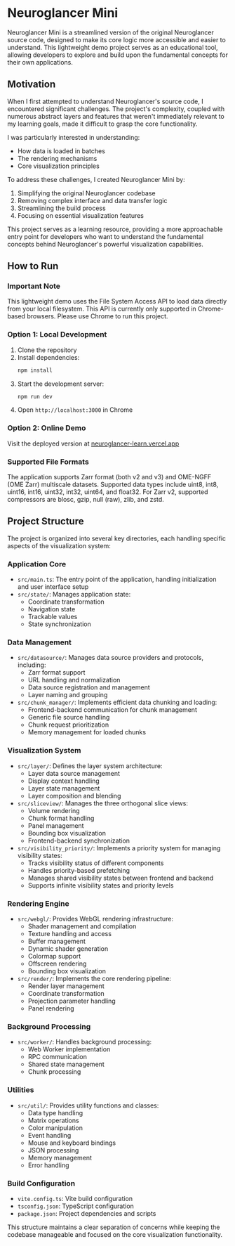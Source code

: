 # Neuroglancer Mini

Neuroglancer Mini is a streamlined version of the original Neuroglancer source code, designed to make its core logic more accessible and easier to understand. This lightweight demo project serves as an educational tool, allowing developers to explore and build upon the fundamental concepts for their own applications.

## Motivation

When I first attempted to understand Neuroglancer's source code, I encountered significant challenges. The project's complexity, coupled with numerous abstract layers and features that weren't immediately relevant to my learning goals, made it difficult to grasp the core functionality.

I was particularly interested in understanding:
- How data is loaded in batches
- The rendering mechanisms
- Core visualization principles

To address these challenges, I created Neuroglancer Mini by:
1. Simplifying the original Neuroglancer codebase
2. Removing complex interface and data transfer logic
3. Streamlining the build process
4. Focusing on essential visualization features

This project serves as a learning resource, providing a more approachable entry point for developers who want to understand the fundamental concepts behind Neuroglancer's powerful visualization capabilities. 

## How to Run

### Important Note
This lightweight demo uses the File System Access API to load data directly from your local filesystem. This API is currently only supported in Chrome-based browsers. Please use Chrome to run this project.

### Option 1: Local Development
1. Clone the repository
2. Install dependencies:
   ```bash
   npm install
   ```
3. Start the development server:
   ```bash
   npm run dev
   ```
4. Open `http://localhost:3000` in Chrome

### Option 2: Online Demo
Visit the deployed version at [neuroglancer-learn.vercel.app](https://neuroglancer-learn.vercel.app)

### Supported File Formats
The application supports Zarr format (both v2 and v3) and OME-NGFF (OME Zarr) multiscale datasets. Supported data types include uint8, int8, uint16, int16, uint32, int32, uint64, and float32. For Zarr v2, supported compressors are blosc, gzip, null (raw), zlib, and zstd.

## Project Structure

The project is organized into several key directories, each handling specific aspects of the visualization system:

### Application Core
- `src/main.ts`: The entry point of the application, handling initialization and user interface setup
- `src/state/`: Manages application state:
  - Coordinate transformation
  - Navigation state
  - Trackable values
  - State synchronization

### Data Management
- `src/datasource/`: Manages data source providers and protocols, including:
  - Zarr format support
  - URL handling and normalization
  - Data source registration and management
  - Layer naming and grouping
- `src/chunk_manager/`: Implements efficient data chunking and loading:
  - Frontend-backend communication for chunk management
  - Generic file source handling
  - Chunk request prioritization
  - Memory management for loaded chunks

### Visualization System
- `src/layer/`: Defines the layer system architecture:
  - Layer data source management
  - Display context handling
  - Layer state management
  - Layer composition and blending
- `src/sliceview/`: Manages the three orthogonal slice views:
  - Volume rendering
  - Chunk format handling
  - Panel management
  - Bounding box visualization
  - Frontend-backend synchronization
- `src/visibility_priority/`: Implements a priority system for managing visibility states:
  - Tracks visibility status of different components
  - Handles priority-based prefetching
  - Manages shared visibility states between frontend and backend
  - Supports infinite visibility states and priority levels

### Rendering Engine
- `src/webgl/`: Provides WebGL rendering infrastructure:
  - Shader management and compilation
  - Texture handling and access
  - Buffer management
  - Dynamic shader generation
  - Colormap support
  - Offscreen rendering
  - Bounding box visualization
- `src/render/`: Implements the core rendering pipeline:
  - Render layer management
  - Coordinate transformation
  - Projection parameter handling
  - Panel rendering

### Background Processing
- `src/worker/`: Handles background processing:
  - Web Worker implementation
  - RPC communication
  - Shared state management
  - Chunk processing

### Utilities
- `src/util/`: Provides utility functions and classes:
  - Data type handling
  - Matrix operations
  - Color manipulation
  - Event handling
  - Mouse and keyboard bindings
  - JSON processing
  - Memory management
  - Error handling

### Build Configuration
- `vite.config.ts`: Vite build configuration
- `tsconfig.json`: TypeScript configuration
- `package.json`: Project dependencies and scripts

This structure maintains a clear separation of concerns while keeping the codebase manageable and focused on the core visualization functionality.
